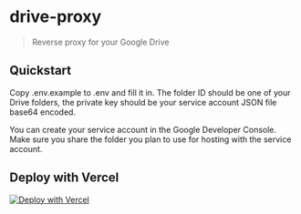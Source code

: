 # drive-proxy
> Reverse proxy for your Google Drive

## Quickstart

Copy .env.example to .env and fill it in. The folder ID should be one of your Drive folders, the private key should be your service account JSON file base64 encoded.

You can create your service account in the Google Developer Console. Make sure you share the folder you plan to use for hosting with the service account.

## Deploy with Vercel

[![Deploy with Vercel](https://vercel.com/button)](https://vercel.com/new/project?template=https://github.com/stewartmcgown/drive-proxy/tree/master)